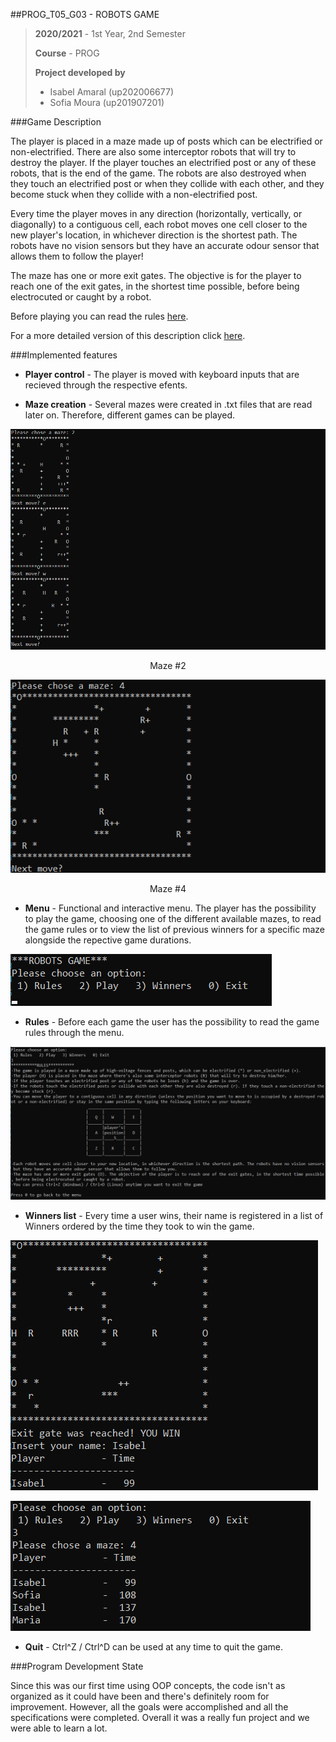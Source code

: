 ##PROG_T05_G03 - ROBOTS GAME

> **2020/2021** - 1st Year, 2nd Semester
> 
> **Course** - PROG
> 
> **Project developed by** 
> - Isabel Amaral (up202006677)
> - Sofia Moura (up201907201)

###Game Description

The player is placed in a maze made up of posts which can be electrified or non-electrified. There are also
some interceptor robots that will try to destroy the player. If the player touches an electrified post or any of these
robots, that is the end of the game. The robots are also destroyed when they touch an electrified post or when they 
collide with each other, and they become stuck when they collide with a non-electrified post.

Every time the player moves in any direction (horizontally, vertically, or diagonally) to a contiguous cell, 
each robot moves one cell closer to the new player's location, in whichever direction is the shortest path. The robots
have no vision sensors but they have an accurate odour sensor that allows them to follow the player!

The maze has one or more exit gates. The objective is for the player to reach one of the exit gates, in the shortest time
possible, before being electrocuted or caught by a robot.

Before playing you can read the rules [here](./docs/RULES.txt).

For a more detailed version of this description click [here](./docs/PraticalAssignment-RobotsGame.pdf).

###Implemented features

- **Player control** - The player is moved with keyboard inputs that are recieved through the respective efents.

- **Maze creation** -  Several mazes were created in .txt files that are read later on.
Therefore, different games can be played.

![](./docs/screenshots/PlayMaze2.png)
<p align = "center">
    Maze #2
</p>

![](./docs/screenshots/PlayMaze4.png)
<p align = "center">
    Maze #4
</p>

- **Menu** - Functional and interactive menu. The player has the possibility to play the game, choosing one of the different
  available mazes, to read the game rules or to view the list of previous winners for a specific maze alongside the repective game durations.

![](./docs/screenshots/Menu.png)

- **Rules** - Before each game the user has the possibility to read the game rules through the menu.

![](./docs/screenshots/Rules.png)

- **Winners list** - Every time a user wins, their name is registered in a list of Winners ordered by the time they took
to win the game.

![](./docs/screenshots/WinMaze4.png)

![](./docs/screenshots/WinnersMaze4.png)

- **Quit** - Ctrl^Z / Ctrl^D can be used at any time to quit the game.

###Program Development State

Since this was our first time using OOP concepts, the code isn't as organized as it could have been and there's definitely
room for improvement. However, all the goals were accomplished and all the specifications were completed. Overall it was a
really fun project and we were able to learn a lot.